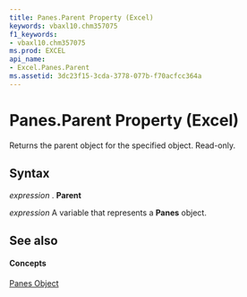 ```yaml
---
title: Panes.Parent Property (Excel)
keywords: vbaxl10.chm357075
f1_keywords:
- vbaxl10.chm357075
ms.prod: EXCEL
api_name:
- Excel.Panes.Parent
ms.assetid: 3dc23f15-3cda-3778-077b-f70acfcc364a
---
```



# Panes.Parent Property (Excel)

Returns the parent object for the specified object. Read-only.


## Syntax

 _expression_ . **Parent**

 _expression_ A variable that represents a **Panes** object.


## See also


#### Concepts


[Panes Object](panes-object-excel.md)

